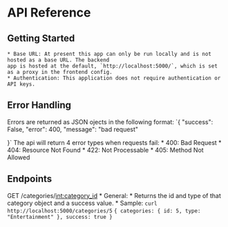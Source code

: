 # API Reference

## Getting Started 

    * Base URL: At present this app can only be run locally and is not hosted as a base URL. The backend
    app is hosted at the default, `http://localhost:5000/`, which is set as a proxy in the frontend config.
    * Authentication: This application does not require authentication or API keys.

## Error Handling
Errors are returned as JSON ojects in the following format:
`{
    "success": False,
    "error": 400,
    "message": "bad request"
    
}`
The api will return 4 error types when requests fail:
    * 400: Bad Request
    * 404: Resource Not Found
    * 422: Not Processable
    * 405: Method Not Allowed

## Endpoints
GET /categories/<int:category_id>
    * General:
        * Returns the id and type of that category object and a success value.
    * Sample: ` curl http://localhost:5000/categories/5 `
    `
    {
        categories: {
            id: 5,
            type: "Entertainment"
        },
        success: true
    }
    `
